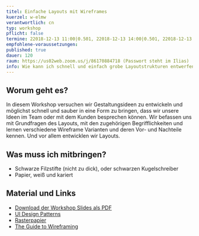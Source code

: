 ```yaml
---
titel: Einfache Layouts mit Wireframes
kuerzel: w-elmw
verantwortlich: cn
typ: workshop
pflicht: false
termine: 22018-12-13 11:00|0.501, 22018-12-13 14:00|0.501, 22018-12-13 16:00|0.501
empfohlene-voraussetzungen:
published: true
dauer: 120
raum: https://us02web.zoom.us/j/86170884718 (Passwort steht im Ilias)
info: Wie kann ich schnell und einfach grobe Layoutstrukturen entwerfen und testen?
---
```


## Worum geht es?

In diesem Workshop versuchen wir Gestaltungsideen zu entwickeln und möglichst schnell und sauber in eine Form zu bringen, dass wir unsere Ideen im Team oder mit dem Kunden besprechen können. Wir befassen uns mit Grundfragen des Layouts, mit den zugehörigen Begrifflichkeiten und lernen verschiedene Wireframe Varianten und deren Vor- und Nachteile kennen. Und vor allem entwicklen wir Layouts.

## Was muss ich mitbringen?

- Schwarze Filzstifte (nicht zu dick), oder schwarzen Kugelschreiber
- Papier, weiß und kariert

## Material und Links
* [Download der Workshop Slides als PDF](../../download/workshop-layout-mit-wireframes/workshop-layout-mit-wireframes.pdf)
* [UI Design Patterns](http://ui-patterns.com/patterns)
* [Rasterpapier](../../download/workshop-layout-mit-wireframes/rasterpapier.zip)
* [The Guide to Wireframing](https://www.uxpin.com/studio/ebooks/guide-to-wireframing/)
